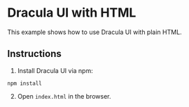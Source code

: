 # Dracula UI with HTML

This example shows how to use Dracula UI with plain HTML.

## Instructions

1. Install Dracula UI via npm:

```
npm install
```

2. Open `index.html` in the browser.